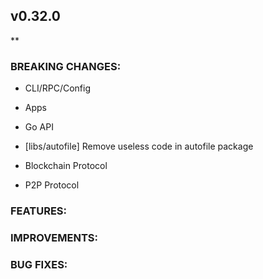 ## v0.32.0

**

### BREAKING CHANGES:

* CLI/RPC/Config

* Apps

* Go API
- [libs/autofile] Remove useless code in autofile package

* Blockchain Protocol

* P2P Protocol

### FEATURES:

### IMPROVEMENTS:

### BUG FIXES:

